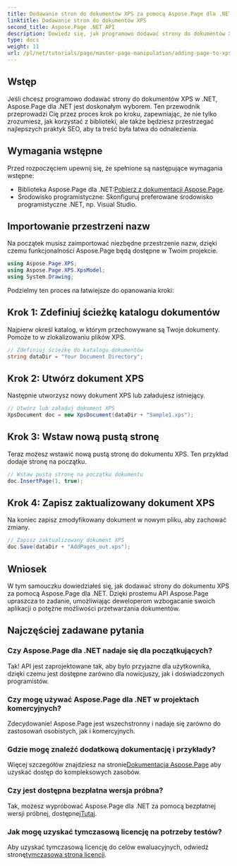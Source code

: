 ```yaml
---
title: Dodawanie stron do dokumentów XPS za pomocą Aspose.Page dla .NET
linktitle: Dodawanie stron do dokumentów XPS
second_title: Aspose.Page .NET API
description: Dowiedz się, jak programowo dodawać strony do dokumentów XPS za pomocą Aspose.Page dla .NET. Ten kompleksowy przewodnik obejmuje wymagania wstępne, przykłady kodu i często zadawane pytania.
type: docs
weight: 11
url: /pl/net/tutorials/page/master-page-manipulation/adding-page-to-xps-document/
---
```

## Wstęp

Jeśli chcesz programowo dodawać strony do dokumentów XPS w .NET, Aspose.Page dla .NET jest doskonałym wyborem. Ten przewodnik przeprowadzi Cię przez proces krok po kroku, zapewniając, że nie tylko zrozumiesz, jak korzystać z biblioteki, ale także będziesz przestrzegać najlepszych praktyk SEO, aby ta treść była łatwa do odnalezienia.

## Wymagania wstępne

Przed rozpoczęciem upewnij się, że spełnione są następujące wymagania wstępne:

-  Biblioteka Aspose.Page dla .NET:[Pobierz z dokumentacji Aspose.Page](https://reference.aspose.com/page/net/).
- Środowisko programistyczne: Skonfiguruj preferowane środowisko programistyczne .NET, np. Visual Studio.

## Importowanie przestrzeni nazw

Na początek musisz zaimportować niezbędne przestrzenie nazw, dzięki czemu funkcjonalności Aspose.Page będą dostępne w Twoim projekcie.

```csharp
using Aspose.Page.XPS;
using Aspose.Page.XPS.XpsModel;
using System.Drawing;
```

Podzielmy ten proces na łatwiejsze do opanowania kroki:

## Krok 1: Zdefiniuj ścieżkę katalogu dokumentów

Najpierw określ katalog, w którym przechowywane są Twoje dokumenty. Pomoże to w zlokalizowaniu plików XPS.

```csharp
// Zdefiniuj ścieżkę do katalogu dokumentów
string dataDir = "Your Document Directory";
```

## Krok 2: Utwórz dokument XPS

Następnie utworzysz nowy dokument XPS lub załadujesz istniejący.

```csharp
// Utwórz lub załaduj dokument XPS
XpsDocument doc = new XpsDocument(dataDir + "Sample1.xps");
```

## Krok 3: Wstaw nową pustą stronę

Teraz możesz wstawić nową pustą stronę do dokumentu XPS. Ten przykład dodaje stronę na początku.

```csharp
// Wstaw pustą stronę na początku dokumentu
doc.InsertPage(1, true);
```

## Krok 4: Zapisz zaktualizowany dokument XPS

Na koniec zapisz zmodyfikowany dokument w nowym pliku, aby zachować zmiany.

```csharp
// Zapisz zaktualizowany dokument XPS
doc.Save(dataDir + "AddPages_out.xps");
```

## Wniosek

W tym samouczku dowiedziałeś się, jak dodawać strony do dokumentu XPS za pomocą Aspose.Page dla .NET. Dzięki prostemu API Aspose.Page upraszcza to zadanie, umożliwiając deweloperom wzbogacanie swoich aplikacji o potężne możliwości przetwarzania dokumentów.

## Najczęściej zadawane pytania

### Czy Aspose.Page dla .NET nadaje się dla początkujących?

Tak! API jest zaprojektowane tak, aby było przyjazne dla użytkownika, dzięki czemu jest dostępne zarówno dla nowicjuszy, jak i doświadczonych programistów.

### Czy mogę używać Aspose.Page dla .NET w projektach komercyjnych?

Zdecydowanie! Aspose.Page jest wszechstronny i nadaje się zarówno do zastosowań osobistych, jak i komercyjnych.

### Gdzie mogę znaleźć dodatkową dokumentację i przykłady?

 Więcej szczegółów znajdziesz na stronie[Dokumentacja Aspose.Page](https://reference.aspose.com/page/net/) aby uzyskać dostęp do kompleksowych zasobów.

### Czy jest dostępna bezpłatna wersja próbna?

 Tak, możesz wypróbować Aspose.Page dla .NET za pomocą bezpłatnej wersji próbnej, dostępnej[Tutaj](https://releases.aspose.com/).

### Jak mogę uzyskać tymczasową licencję na potrzeby testów?

 Aby uzyskać tymczasową licencję do celów ewaluacyjnych, odwiedź stronę[tymczasowa strona licencji](https://purchase.conholdate.com/temporary-license/).